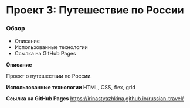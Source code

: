 # Проект 3: Путешествие по России

### Обзор
* Описание
* Использованные технологии
* Ссылка на GitHub Pages

**Описание**

Проект о путешествии по России.

**Использованные технологии**
HTML, CSS, flex, grid

**Ссылка на GitHub Pages**
https://irinastyazhkina.github.io/russian-travel/